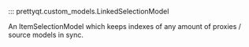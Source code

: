 ::: prettyqt.custom_models.LinkedSelectionModel

An ItemSelectionModel which keeps indexes of any amount of proxies / source models in sync.
